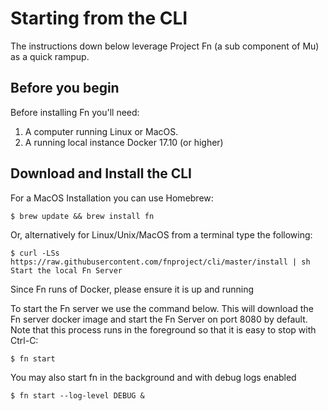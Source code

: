 # Starting from the CLI

The instructions down below leverage Project Fn (a sub component of Mu) as a quick rampup.

## Before you begin

Before installing Fn you'll need:
1. A computer running Linux or MacOS.
2. A running local instance Docker 17.10 (or higher)

## Download and Install the CLI

For a MacOS Installation you can use Homebrew:

```shell
$ brew update && brew install fn
```

Or, alternatively for Linux/Unix/MacOS from a terminal type the following:

```shell
$ curl -LSs https://raw.githubusercontent.com/fnproject/cli/master/install | sh
Start the local Fn Server
```

Since Fn runs of Docker, please ensure it is up and running

To start the Fn server we use the command below. This will download the Fn server docker image and start the Fn Server on port 8080 by default. Note that this process runs in the foreground so that it is easy to stop with Ctrl-C:

```shell
$ fn start
```

You may also start fn in the background and with debug logs enabled

```shell
$ fn start --log-level DEBUG &
```
